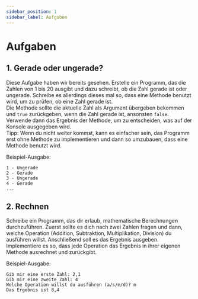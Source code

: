 ```yaml
---
sidebar_position: 1
sidebar_label: Aufgaben
---
```


# Aufgaben

## 1. Gerade oder ungerade?

Diese Aufgabe haben wir bereits gesehen. Erstelle ein Programm, das die Zahlen von 1 bis 20 ausgibt und dazu schreibt, ob die Zahl gerade ist oder ungerade. Schreibe es allerdings dieses mal so, dass eine Methode benutzt wird, um zu prüfen, ob eine Zahl gerade ist.<br/>
Die Methode sollte die aktuelle Zahl als Argument übergeben bekommen und `true` zurückgeben, wenn die Zahl gerade ist, ansonsten `false`. Verwende dann das Ergebnis der Methode, um zu entscheiden, was auf der Konsole ausgegeben wird.<br/>
Tipp: Wenn du nicht weiter kommst, kann es einfacher sein, das Programm erst ohne Methode zu implementieren und dann so umzubauen, dass eine Methode benutzt wird.

Beispiel-Ausgabe:
```
1 - Ungerade
2 - Gerade
3 - Ungerade
4 - Gerade
...
```

## 2. Rechnen

Schreibe ein Programm, das dir erlaub, mathematische Berechnungen durchzuführen. Zuerst sollte es dich nach zwei Zahlen fragen und dann, welche Operation (Addition, Subtraktion, Multiplikation, Division) du ausführen willst. Anschließend soll es das Ergebnis ausgeben.<br/>
Implementiere es so, dass jede Operation das Ergebnis in ihrer eigenen Methode ausrechnet und zurückgibt.

Beispiel-Ausgabe:
```
Gib mir eine erste Zahl: 2,1
Gib mir eine zweite Zahl: 4
Welche Operation willst du ausführen (a/s/m/d)? m
Das Ergebnis ist 8,4
```